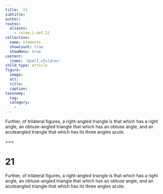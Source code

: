 ```yaml
---
title:  21
subtitle: 
author:
routes:
  aliases:
    - /elem.1.def.21
collection:
  name: elements
  showCount: true
  showMenu: true
content:
  items: '@self.children'
child_type: article
figure:
  image:
  alt:
  title:
  caption:
taxonomy:
  tag:
  category:
    - 
---
```


<p>Further, of trilateral figures, a right-angled triangle is that which has a right angle, an obtuse-angled triangle that which has an obtuse angle, and an acuteangled triangle that which has its three angles acute.</p>

===

<h1>21</h1>
<p>Further, of trilateral figures, a right-angled triangle is that which has a right angle, an obtuse-angled triangle that which has an obtuse angle, and an acuteangled triangle that which has its three angles acute.</p>
